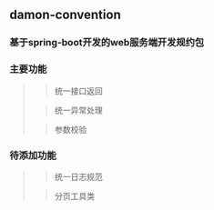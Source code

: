 ## damon-convention
### 基于spring-boot开发的web服务端开发规约包
### 主要功能
>> 统一接口返回
>
>> 统一异常处理
>
>>  参数校验
>
### 待添加功能
>> 统一日志规范
>
>> 分页工具类
